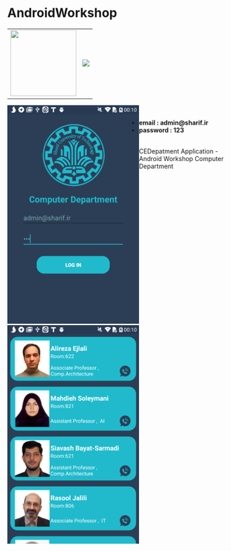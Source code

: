 # AndroidWorkshop
<table border="0">
  <tr>
    <td><img src="http://alum.sharif.ir/~smmoeini/public_files/SharifUniLogo.png" width="150" height="150" /></td>
    <td><img src="https://stocknews.com/wp-content/uploads/2017/07/android-googl.jpg" width="" height="150" /></td>
 </tr>
</table>
<div  style="float:left"><img src="https://github.com/mahdihs76/AndroidWorkshop/blob/master/screenshots/screenshot1.png" width="300"  /> </div>
<div  style="float:left"><img src="https://github.com/mahdihs76/AndroidWorkshop/blob/master/screenshots/screenshot2.png" width="300" /></div>
<br/>
<ul>
  <li> <b>email : admin@sharif.ir </b></li>
  <li> <b> password : 123 </b> </li>
</ul>
<br/>
CEDepatment Application - Android Workshop Computer Department
